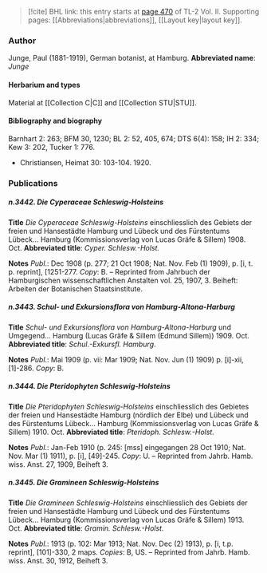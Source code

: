 > [!cite] BHL link: this entry starts at [page 470](https://www.biodiversitylibrary.org/page/33068712) of TL-2 Vol. II.
> Supporting pages: [[Abbreviations|abbreviations]], [[Layout key|layout key]].

### Author

Junge, Paul (1881-1919), German botanist, at Hamburg. 
**Abbreviated name**: *Junge*

#### Herbarium and types

Material at [[Collection C|C]] and [[Collection STU|STU]].

#### Bibliography and biography

Barnhart 2: 263; BFM 30, 1230; BL 2: 52, 405, 674; DTS 6(4): 158; IH 2: 334; Kew 3: 202, Tucker 1: 776.
- Christiansen, Heimat 30: 103-104. 1920.

### Publications

##### n.3442. Die Cyperaceae Schleswig-Holsteins

**Title**
*Die Cyperaceae Schleswig-Holsteins* einschliesslich des Gebiets der freien und Hansestädte Hamburg und Lübeck und des Fürstentums Lübeck... Hamburg (Kommissionsverlag von Lucas Gräfe & Sillem) 1908. Oct.
**Abbreviated title**: *Cyper. Schlesw.-Holst.*

**Notes**
*Publ*.: Dec 1908 (p. 277; 21 Oct 1908; Nat. Nov. Feb (1) 1909), p. \[i, t. p. reprint\], \[1251-277.
*Copy*: B. – Reprinted from Jahrbuch der Hamburgischen wissenschaftlichen Anstalten vol. 25, 1907, 3. Beiheft: Arbeiten der Botanischen Staatsinstitute.

##### n.3443. Schul- und Exkursionsflora von Hamburg-Altona-Harburg

**Title**
*Schul- und Exkursionsflora von Hamburg-Altona-Harburg* und Umgegend... Hamburg (Lucas Gräfe & Sillem (Edmund Sillem)) 1909. Oct.
**Abbreviated title**: *Schul.-Exkursfl. Hamburg*.

**Notes**
*Publ*.: Mai 1909 (p. vii: Mar 1909; Nat. Nov. Jun (1) 1909) p. \[i\]-xii, \[1\]-286. *Copy*: B.

##### n.3444. Die Pteridophyten Schleswig-Holsteins

**Title**
*Die Pteridophyten Schleswig-Holsteins* einschliesslich des Gebietes der freien und Hansestädte Hamburg (nördlich der Elbe) und Lübeck und des Fürstentums Lübeck... Hamburg (Kommissionsverlag von Lucas Gräfe & Sillem) 1910. Oct.
**Abbreviated title**: *Pteridoph. Schlesw.-Holst.*

**Notes**
*Publ*.: Jan-Feb 1910 (p. 245: \[mss\] eingegangen 28 Oct 1910; Nat. Nov. Mar (1) 1911), p. \[i\], \[49\]-245. *Copy*: U. – Reprinted from Jahrb. Hamb. wiss. Anst. 27, 1909, Beiheft 3.

##### n.3445. Die Gramineen Schleswig-Holsteins

**Title**
*Die Gramineen Schleswig-Holsteins* einschliesslich des Gebiets der freien und Hansestädte Hamburg und Lübeck und des Fürstentums Lübeck... Hamburg (Kommissionsverlag von Lucas Gräfe & Sillem) 1913. Oct.
**Abbreviated title**: *Gramin. Schlesw.-Holst.*

**Notes**
*Publ*.: 1913 (p. 102: Mar 1913; Nat. Nov. Dec (2) 1913), p. \[i, t.p. reprint\], \[101\]-330, 2 maps. *Copies*: B, US. – Reprinted from Jahrb. Hamb. wiss. Anst. 30, 1912, Beiheft 3.

